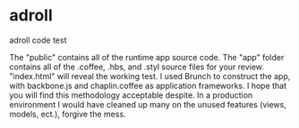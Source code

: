 adroll
======

adroll code test


The "public" contains all of the runtime app source code. The "app" folder contains all of the .coffee, .hbs, and .styl source files for your review. "index.html" will reveal the working test. I used Brunch to construct the app, with backbone.js and chaplin.coffee as application frameworks. I hope that you will find this methodology acceptable despite. In a production environment I would have cleaned up many on the unused features (views, models, ect.), forgive the mess.
